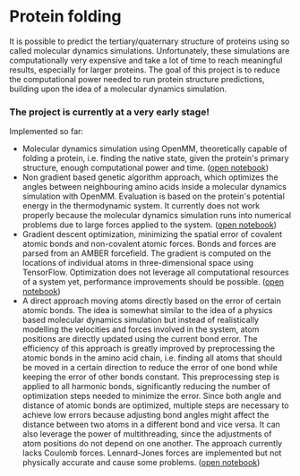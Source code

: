 # Protein folding

It is possible to predict the tertiary/quaternary structure of proteins using so called molecular dynamics simulations. Unfortunately, these simulations are computationally very expensive and take a lot of time to reach meaningful results, especially for larger proteins. The goal of this project is to reduce the computational power needed to run protein structure predictions, building upon the idea of a molecular dynamics simulation.

### The project is currently at a very early stage!

Implemented so far:
- Molecular dynamics simulation using OpenMM, theoretically capable of folding a protein, i.e. finding the native state, given the protein's primary structure, enough computational power and time. ([open notebook](https://github.com/PhilippThoelke/protein-folding/blob/master/MolecularDynamicsSimulation.ipynb))
- Non gradient based genetic algorithm approach, which optimizes the angles between neighbouring amino acids inside a molecular dynamics simulation with OpenMM. Evaluation is based on the protein's potential energy in the thermodynamic system. It currently does not work properly because the molecular dynamics simulation runs into numerical problems due to large forces applied to the system. ([open notebook](https://github.com/PhilippThoelke/protein-folding/blob/master/GeneticAlgorithm.ipynb))
- Gradient descent optimization, minimizing the spatial error of covalent atomic bonds and non-covalent atomic forces. Bonds and forces are parsed from an AMBER forcefield. The gradient is computed on the locations of individual atoms in three-dimensional space using TensorFlow. Optimization does not leverage all computational resources of a system yet, performance improvements should be possible. ([open notebook](https://github.com/PhilippThoelke/protein-folding/blob/master/GradientFolding.ipynb))
- A direct approach moving atoms directly based on the error of certain atomic bonds. The idea is somewhat similar to the idea of a physics based molecular dynamics simulation but instead of realistically modelling the velocities and forces involved in the system, atom positions are directly updated using the current bond error. The efficiency of this approach is greatly improved by preprocessing the atomic bonds in the amino acid chain, i.e. finding all atoms that should be moved in a certain direction to reduce the error of one bond while keeping the error of other bonds constant. This preprocessing step is applied to all harmonic bonds, significantly reducing the number of optimization steps needed to minimize the error. Since both angle and distance of atomic bonds are optimized, multiple steps are necessary to achieve low errors because adjusting bond angles might affect the distance between two atoms in a different bond and vice versa. It can also leverage the power of multithreading, since the adjustments of atom positions do not depend on one another. The approach currently lacks Coulomb forces. Lennard-Jones forces are implemented but not physically accurate and cause some problems. ([open notebook](https://github.com/PhilippThoelke/protein-folding/blob/master/ProteinGraph.ipynb))
